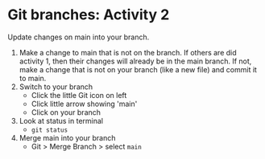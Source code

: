 # Git branches: Activity 2

Update changes on main into your branch.

1. Make a change to main that is not on the branch. If others are did activity 1, then their changes will already be in the main branch. If not, make a change that is not on your branch (like a new file) and commit it to main.
2. Switch to your branch
    * Click the little Git icon on left
    * Click little arrow showing 'main'
    * Click on your branch
3. Look at status in terminal
    * `git status`
4. Merge main into your branch
    * Git > Merge Branch > select `main`





